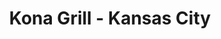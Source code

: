 ---
layout: place
title: "Kona Grill - Kansas City"
permalink: /missouri/kansas-city/kona-grill-kansas-city.html
stateAbbr: MO
stateName: Missouri
cityName: Kansas City
seo:
  name: "Kona Grill - Kansas City"
  type: Restaurant
  links: https://konagrill.com/locations?locations=Kansas-City,64112
description: "Sleek chain with a broad New American menu including low-calorie options, plus sushi & cocktails. Looking for sushi in Kansas City, Missouri? Check out Kona ..."
place_id: ChIJX-ddzrnvwIcRt8BxRSdH56Y
photos:
  - name: >-
      places/ChIJX-ddzrnvwIcRt8BxRSdH56Y/photos/AeeoHcIcbvmj5bufd3JQxjkRmwsSW8F-lMt-Wf-tb0y0xXtKOhfcmwGbe8trKsrpSf9LxdKUjl6zXAQnKAWx3WxtHiPhMFWMaVdM8TvxmKyXuQyOK-A_9tbOMuGrvHByh5IQvedTysaeIM11JSLe14EEmmL1XBeS87AmYyIWNSuPFEe0e_IYe4CuJRNtZ5nPAPjxb28yWqGTk6jyri9WdhrUKM1nJkgBM0aCo1uby9I3J-4rfe1hoMYIdspXqFreHE_rJ710gzQFlPMVDh5X1wvu3ydLXsU4vBueFrcbeSQ5hJaBynxSQOuVyGRh60GiwrTKp66MCMm-4alwE16cqLLtr6lOxnuqfeybBQLGcXriYk2STqLCpCF3jV0BLmgNSxbYOamMES6wZq0gGAItofK_g-QBXHhgnHRq2Dkm0Hp_KAffWw
    widthPx: 4800
    heightPx: 2700
    authorAttributions:
      - displayName: chad Stall
        uri: https://maps.google.com/maps/contrib/106457255155760652826
        photoUri: >-
          https://lh3.googleusercontent.com/a/ACg8ocJpBFH_OOMiSdFF0bNl6LMEQLBwukEl2tLVLci0Kr_RCEpNdA=s100-p-k-no-mo
    flagContentUri: >-
      https://www.google.com/local/imagery/report/?cb_client=maps_api_places.places_api&image_key=!1e10!2sCIHM0ogKEICAgID4ia2fSg&hl=en-US
    googleMapsUri: >-
      https://www.google.com/maps/place//data=!3m4!1e2!3m2!1sCIHM0ogKEICAgID4ia2fSg!2e10!4m2!3m1!1s0x87c0efb9ce5de75f:0xa6e747274571c0b7
  - name: >-
      places/ChIJX-ddzrnvwIcRt8BxRSdH56Y/photos/AeeoHcK9obCCvAUFIiCpienj8dja3wzgXUjpHPqQkIkELo4g_7KXxMCGgSAjsOqHRg03xS49w9RyyDn5AULYAxKcM3Jg_yK_xVqoLDwxn9uOo9hQ-mKKzjRi5soJxMuIXvQ7Bg8zLVs6cTop7JlPA-V0-67x64u5MxVODrtciMc8fY_sXrwgHIn0KyG2yO5gWcFJpBGg_eTLVKEPpuWkMD_eogVEcEWe4SUGQAxh1VRT0eqaYD3G1mqV-HoyxfBg4TX434-rukBXi0dcWpoa8mWvKdlRdWNsSAJv0GWQRqnEMcqEaw
    widthPx: 2120
    heightPx: 1192
    authorAttributions:
      - displayName: Kona Grill - Kansas City
        uri: https://maps.google.com/maps/contrib/116702121503154952499
        photoUri: >-
          https://lh3.googleusercontent.com/a-/ALV-UjVt6pQCJmtXVCk2jJaSTeXqVCG_GfAHIdgIPG7irpurazUCKQPe=s100-p-k-no-mo
    flagContentUri: >-
      https://www.google.com/local/imagery/report/?cb_client=maps_api_places.places_api&image_key=!1e10!2sAF1QipMLYolLu-XobhD66w1Dr6cGobcCVW30PzoqLTyE&hl=en-US
    googleMapsUri: >-
      https://www.google.com/maps/place//data=!3m4!1e2!3m2!1sAF1QipMLYolLu-XobhD66w1Dr6cGobcCVW30PzoqLTyE!2e10!4m2!3m1!1s0x87c0efb9ce5de75f:0xa6e747274571c0b7
  - name: >-
      places/ChIJX-ddzrnvwIcRt8BxRSdH56Y/photos/AeeoHcJxtpQAdsR7CFs9-1QgWxJgEb-kzVV3OYjBNtN7taYvh0vTEnyY6Ho8vaqMCFep0eQ79CEWJZXyxJuPi-Wgghn55T7v-r5C-cJY8wD8oh6DFyB2iNxD2UAlGissx7Z9ELB8y2o1qRv64_tBzaoH7cXosAoI1Y6-s9t3gxJ6lUlAdW_-h9KdmPDX3jjp8zlHuobqNBtCFkbJmSfaBt1LTFEj49Dwb0-k01ZcA-07X5TXtqR4toWrKNINZeSHj49pBtNHAvZT6AMT3k5fcX3n7WnrFjh-oPXyHQqGPtwDImvRKx3fIbTno7uwdgFD6FssDUmCgR0OnJme8Os5-dDRBipGWjrjW3hcpovwWhau-5blIJiEyoaAQqranqDouck58Lkc1B3mkCM4uyvnl4vcOxCWgMYZi5bsuYkZvAb3WJJHtQc
    widthPx: 4800
    heightPx: 3614
    authorAttributions:
      - displayName: Joshua Haley
        uri: https://maps.google.com/maps/contrib/103277297829244736671
        photoUri: >-
          https://lh3.googleusercontent.com/a/ACg8ocLhU389L2W5jXIqKaraR99NPIaBWFFAANpUmZU-ZcEa7YaT5Q=s100-p-k-no-mo
    flagContentUri: >-
      https://www.google.com/local/imagery/report/?cb_client=maps_api_places.places_api&image_key=!1e10!2sCIHM0ogKEICAgMDQ59Cx3AE&hl=en-US
    googleMapsUri: >-
      https://www.google.com/maps/place//data=!3m4!1e2!3m2!1sCIHM0ogKEICAgMDQ59Cx3AE!2e10!4m2!3m1!1s0x87c0efb9ce5de75f:0xa6e747274571c0b7
  - name: >-
      places/ChIJX-ddzrnvwIcRt8BxRSdH56Y/photos/AeeoHcJ3NGChXi0TpJTN-xcP6gJU0ffh-Ls6qGjvjF9XAqIP-hk-Txc5uiOLrBQEmdNPINv6EILKq6CNTWpE-NNj8Cio8qt9Rtd7Wa8qbufDUldbgFt_9_csrhLBV0JhizHMDCmsRLMDqDwMG0mjrmF-3UYuW9VMcsFYAiLitCek6PTubzHjqSDLqZTUMy5KAQdCkrAqm_JaFFMA41cZDUH5Th1T_NrwWmBphyJYrGJMA9xMxl9UY8pLUOlSLF8VxiF2oxWCZs9EcE6EdNXig8xkkPVfPMVoEo7mxuJ4jOx3L52UrnjzlRDq4viv8LelWVJusWDDPxZYSucoWCPHshrnYZbaeEmDjx1g9RM06oWYjL7eswyhCFvnbqD5wq5mazaxeQ6DXnfcvtDqTzOrw5TzwkwQA8SPx-s5I2vFTaQEgAPDkP-d
    widthPx: 3024
    heightPx: 4032
    authorAttributions:
      - displayName: MegH Arlot
        uri: https://maps.google.com/maps/contrib/101277152449429160972
        photoUri: >-
          https://lh3.googleusercontent.com/a-/ALV-UjWbJ4gOzPyA4NceBGtb_FaYI9QQIiwRp3xQp286WwW_X98BU4QDSQ=s100-p-k-no-mo
    flagContentUri: >-
      https://www.google.com/local/imagery/report/?cb_client=maps_api_places.places_api&image_key=!1e10!2sCIHM0ogKEICAgIDFpq6AhQE&hl=en-US
    googleMapsUri: >-
      https://www.google.com/maps/place//data=!3m4!1e2!3m2!1sCIHM0ogKEICAgIDFpq6AhQE!2e10!4m2!3m1!1s0x87c0efb9ce5de75f:0xa6e747274571c0b7
  - name: >-
      places/ChIJX-ddzrnvwIcRt8BxRSdH56Y/photos/AeeoHcI9-yE7vpvRURscCmoJFYWFEJHEcPtb1I78ojyEA6TtMwNXNXBRhRL9ONHGY62LKQHuUXSdfJMYZlKJ8AQDTz9uhSaDe-8J4mAx7MvXbUNiyx6vMrsSMyxudgkx1Dx42KD8OLTmAPNbSlRqgC8Db-_QfaS_bmnI7pC8WfkbFOAvFviBbHTDr0d2tfY4PKq--FcVK_VKDXwfYzKdccGMfAAov19cuQp-r5OD89bztf6MWGTlsNqHu9RpqGbFuzkqiu97j25HLew1oMv7vINLXSTyLtFAxQtTipQRO5bUzoGe6r2UU-_RCEsOAohJ8sF3HRamE2KTY2lhb6y4hAHpPRX7Zm9h0eONiT_BhPlr4oguOBXS66O_kiCdFSuVz2wSAHkwXU725uZKw6AUNLxnfu9Cm_b0woOXf6OAL5oUCtlZKGAM
    widthPx: 4032
    heightPx: 3024
    authorAttributions:
      - displayName: Brandon Johnson
        uri: https://maps.google.com/maps/contrib/105957062234202635685
        photoUri: >-
          https://lh3.googleusercontent.com/a-/ALV-UjW5GaDSoK7UdhyulXPWMOo-Tmqt2z6We-FpmuoQO0M0GV-MEio2jQ=s100-p-k-no-mo
    flagContentUri: >-
      https://www.google.com/local/imagery/report/?cb_client=maps_api_places.places_api&image_key=!1e10!2sCIHM0ogKEICAgID3k8PmxQE&hl=en-US
    googleMapsUri: >-
      https://www.google.com/maps/place//data=!3m4!1e2!3m2!1sCIHM0ogKEICAgID3k8PmxQE!2e10!4m2!3m1!1s0x87c0efb9ce5de75f:0xa6e747274571c0b7
  - name: >-
      places/ChIJX-ddzrnvwIcRt8BxRSdH56Y/photos/AeeoHcKGddOQkBENOX0gJmOOxULdzlUythIOx7R0sSK6eHy6fsleXf06MHi_w-ps_ajwlv7tVEMYaOuL80B1prYpsBckdSJbR1Nj289Gdl-N054FAlWP6Pu3hgqZOJGcAoryZX3DUGWcAy-bN0QY_4e8cFkrXEIZvQDHHw4BI3DSF8Jhlrv6GrY5iumdrcg0FOBv0NORnaCBsRJ4P75LS_f9ue53LFbvqGPShsdDPFbRbOS5cHUCVKyoBiIe_Zk4zIycFxns7gfpw6J2aF_PAIuVWEc-VCIVz71L_7vPrWdgCLJ7EQ
    widthPx: 2048
    heightPx: 1536
    authorAttributions:
      - displayName: Kona Grill - Kansas City
        uri: https://maps.google.com/maps/contrib/116702121503154952499
        photoUri: >-
          https://lh3.googleusercontent.com/a-/ALV-UjVt6pQCJmtXVCk2jJaSTeXqVCG_GfAHIdgIPG7irpurazUCKQPe=s100-p-k-no-mo
    flagContentUri: >-
      https://www.google.com/local/imagery/report/?cb_client=maps_api_places.places_api&image_key=!1e10!2sAF1QipNsvyEOUPvMcnFKyzQTp2bSKWLhh679q5zoYDmD&hl=en-US
    googleMapsUri: >-
      https://www.google.com/maps/place//data=!3m4!1e2!3m2!1sAF1QipNsvyEOUPvMcnFKyzQTp2bSKWLhh679q5zoYDmD!2e10!4m2!3m1!1s0x87c0efb9ce5de75f:0xa6e747274571c0b7
  - name: >-
      places/ChIJX-ddzrnvwIcRt8BxRSdH56Y/photos/AeeoHcLwDg2v5EOS2j_HnjQwb-A4lfubAvWNLlXvgW41059nvaxCHND6wdWRgr6YHn9uGMPpLCAfQzd7hnNTf2EJQ18w3UccDtKWzka9qRPqYBq6mRXobzpgFD8cNp0cjXBxX51S5shcjMOcszkQ8rIaKqjNNoZOxaW6o0doBhijwh-Te5VTVVy4OJ1Xf_mljZo012lqVCCuUPYYYB69-sSlDjE73s3MZ7GstBY0JUVlyAEsRp9oDi0d7htPQPXfWBZChQ9cU4OKa2ukWm5TGik05YUbXGuVAIug6tqRWyzMAppe9SCQacqTSC1SG3SbPvBq9agKts1MuXpThyshPwzHkNrWHsYmA17NCxPJe7u6Pc8mc5XZXzA29FUzmnrnyc3Zw54PAJtSVmLWuZ7U7kDUlr5j32m25T8Pnv_NHLnqNBB_Qxk1
    widthPx: 4032
    heightPx: 3024
    authorAttributions:
      - displayName: Aaron Schneider
        uri: https://maps.google.com/maps/contrib/108714992337487790863
        photoUri: >-
          https://lh3.googleusercontent.com/a-/ALV-UjVLVU8pGaT1kzjsPP72STf8BoBV0NIqwu4eRnWJCOnaZcIW6rSmHA=s100-p-k-no-mo
    flagContentUri: >-
      https://www.google.com/local/imagery/report/?cb_client=maps_api_places.places_api&image_key=!1e10!2sCIHM0ogKEICAgICNt6b7mgE&hl=en-US
    googleMapsUri: >-
      https://www.google.com/maps/place//data=!3m4!1e2!3m2!1sCIHM0ogKEICAgICNt6b7mgE!2e10!4m2!3m1!1s0x87c0efb9ce5de75f:0xa6e747274571c0b7
  - name: >-
      places/ChIJX-ddzrnvwIcRt8BxRSdH56Y/photos/AeeoHcKYaY7BVth0etSwSK5tmje68XElH0DUtOnOtGZAhOx9-J79WAz4kfT2kMKgc5FZry098SYSRz9z2POnQK-Jb2_WTAodIHD5wm2w72O_OolQpoq0aVbhxN6-XBrdAmm5lCWycBLVGeWVgh5ixhICKPbGJnvi84grk8RiXrTmkM8slsj3ztWHBwapYN0FmEFJAOnaT450o2ayWH3Y9DGZiHkEKRIAUA6guUwN8w6hVGNEhlawBcsmkVKCqin4_7FKs8JNjQPz3MPqGB-av1G7KA2sQPbdCF9Lv8iVdLs-6FVNgmFW5V2H17efh1820Teqa8FYdatDLRihp2hiUwvCLyClo-nHHwWoatvrptTtuSbosA4DABoJKi229AUK2sltJ2Jg0tpzpxP0iMNS8qvJsEYfCBYc8HB_RdwQ10BcRgIbniIc
    widthPx: 3008
    heightPx: 3349
    authorAttributions:
      - displayName: Alpha Gunner
        uri: https://maps.google.com/maps/contrib/116067586628728546863
        photoUri: >-
          https://lh3.googleusercontent.com/a-/ALV-UjUhx7PGcxoWisZiAByqQo3z-6aTCMafprG8VAH-AKC84vfJSsH-Pw=s100-p-k-no-mo
    flagContentUri: >-
      https://www.google.com/local/imagery/report/?cb_client=maps_api_places.places_api&image_key=!1e10!2sCIHM0ogKEICAgMCQk6PAggE&hl=en-US
    googleMapsUri: >-
      https://www.google.com/maps/place//data=!3m4!1e2!3m2!1sCIHM0ogKEICAgMCQk6PAggE!2e10!4m2!3m1!1s0x87c0efb9ce5de75f:0xa6e747274571c0b7
  - name: >-
      places/ChIJX-ddzrnvwIcRt8BxRSdH56Y/photos/AeeoHcJOWBnh-vvigj3l4RfdIhW_P2fUKjnkpajWo8hYGWLx0FUENYDNHZ3Qtxgd7INrvl4_4kjO4ZFIXaUhiVdWZghWbe_iH4oWt1RRtzvwEiuFRnofZXXCWiEHJyG-t7-VWn-klN_4txlaqC9lc5WNDT8OsQX2zLlFwhPkfm0AyKu1B-uDdVfqCb6xWeQG0iFpMRxQf7cQtCm38X9I-YN6C3DLnlQ78DM-HrNYohJgT2wqBN6ZW25thvAXaDHCC5nu8jneQBNHnFCbchxtPtNp_a8nFc8b7JLuuiWxTkjkAbtNm7Y0anga3Vt5VFi94t4lw58Tf5lp6stNGJpXycIZVhO36QVpHwwVszehtxLzmL6p_vaUHEYikPuwHJBm2aIKH5DmzlfLObPgoIa-E3ku-sEUsVijtdrcc9YPLDjs-FRG_A
    widthPx: 3600
    heightPx: 4800
    authorAttributions:
      - displayName: Leonardo Sarmiento
        uri: https://maps.google.com/maps/contrib/103644690039933322400
        photoUri: >-
          https://lh3.googleusercontent.com/a/ACg8ocIQWfUhFGVtzF94c9OjcHWPoPS4INA2KBwaLh18PWcujx_5mw=s100-p-k-no-mo
    flagContentUri: >-
      https://www.google.com/local/imagery/report/?cb_client=maps_api_places.places_api&image_key=!1e10!2sCIHM0ogKEICAgIC_16jdXA&hl=en-US
    googleMapsUri: >-
      https://www.google.com/maps/place//data=!3m4!1e2!3m2!1sCIHM0ogKEICAgIC_16jdXA!2e10!4m2!3m1!1s0x87c0efb9ce5de75f:0xa6e747274571c0b7
  - name: >-
      places/ChIJX-ddzrnvwIcRt8BxRSdH56Y/photos/AeeoHcI1f0TILSlcAbOPgccqTZF0iXQV3jyuvvnXtgWt8A-6snpvjZYQkwwz4GxH5WZ8r9TIld1FYM4oAO0BrnCMx9NeBGlgE37lprsr35GHSKv-p33mdUppC8T4QjvL_lITRSjVfpPpvSr9IgNPAN27jNKql-V4C-WosRoqvbVj3nyn_W_Z509GVuaNxwMV9Bc7A2_vtBIaTV296hqqnQpq9gabBTym4L9KKfsAuMSVpc_Psr32KAFK0X1jPWFnYGWNvwzcRGkcpdn1fGT5hQasI3ncrGIAhaW0LwKZ8d-wLQX00w
    widthPx: 4800
    heightPx: 3351
    authorAttributions:
      - displayName: Kona Grill - Kansas City
        uri: https://maps.google.com/maps/contrib/116702121503154952499
        photoUri: >-
          https://lh3.googleusercontent.com/a-/ALV-UjVt6pQCJmtXVCk2jJaSTeXqVCG_GfAHIdgIPG7irpurazUCKQPe=s100-p-k-no-mo
    flagContentUri: >-
      https://www.google.com/local/imagery/report/?cb_client=maps_api_places.places_api&image_key=!1e10!2sAF1QipNdw-ax1XD_wo2oLG43JdFBDncCPMp-ZxyyXPeY&hl=en-US
    googleMapsUri: >-
      https://www.google.com/maps/place//data=!3m4!1e2!3m2!1sAF1QipNdw-ax1XD_wo2oLG43JdFBDncCPMp-ZxyyXPeY!2e10!4m2!3m1!1s0x87c0efb9ce5de75f:0xa6e747274571c0b7
address: 444 Ward Pkwy, Kansas City, MO 64112, USA
street: 444 Ward Pkwy
city: Kansas City
state: MO
zip: '64112'
country: USA
neighborhood: Country Club Plaza
latitude: '39.040547'
longitude: '-94.593111'
accessibility_options:
  wheelchairAccessibleParking: true
  wheelchairAccessibleEntrance: true
  wheelchairAccessibleRestroom: true
  wheelchairAccessibleSeating: true
business_status: OPERATIONAL
name: Kona Grill - Kansas City
google_maps_links:
  directionsUri: >-
    https://www.google.com/maps/dir//''/data=!4m7!4m6!1m1!4e2!1m2!1m1!1s0x87c0efb9ce5de75f:0xa6e747274571c0b7!3e0
  placeUri: https://maps.google.com/?cid=12026659563910578359
  writeAReviewUri: >-
    https://www.google.com/maps/place//data=!4m3!3m2!1s0x87c0efb9ce5de75f:0xa6e747274571c0b7!12e1
  reviewsUri: >-
    https://www.google.com/maps/place//data=!4m4!3m3!1s0x87c0efb9ce5de75f:0xa6e747274571c0b7!9m1!1b1
  photosUri: >-
    https://www.google.com/maps/place//data=!4m3!3m2!1s0x87c0efb9ce5de75f:0xa6e747274571c0b7!10e5
primary_type: American Restaurant
opening_hours:
  regular: null
  current: null
secondary_opening_hours:
  regular:
    weekdayDescriptions: null
    type: null
  current:
    weekdayDescriptions: null
    type: null
phone: (816) 931-5888
price_level: PRICE_LEVEL_MODERATE
price_range: null
rating: '4.5'
rating_count: 5009
website: https://konagrill.com/locations?locations=Kansas-City,64112
reviews:
  - name: >-
      places/ChIJX-ddzrnvwIcRt8BxRSdH56Y/reviews/ChZDSUhNMG9nS0VJQ0FnTUNJblo2Rkx3EAE
    relativePublishTimeDescription: a week ago
    rating: 5
    text:
      text: >-
        Sam was amazing! So helpful and attentive. The food just as amazing.
        Shrimp tacos were delectable. The carrot cake has such amazing taste and
        texture. Can’t wait to come back!
      languageCode: en
    originalText:
      text: >-
        Sam was amazing! So helpful and attentive. The food just as amazing.
        Shrimp tacos were delectable. The carrot cake has such amazing taste and
        texture. Can’t wait to come back!
      languageCode: en
    authorAttribution:
      displayName: Sarah Orozco
      uri: https://www.google.com/maps/contrib/109740526823362739942/reviews
      photoUri: >-
        https://lh3.googleusercontent.com/a/ACg8ocLmmmJV0sjx8m0JPGnCXz78beEHfG33SSqZ_rBEgn6km6HiZQ=s128-c0x00000000-cc-rp-mo
    publishTime: '2025-04-04T02:44:53.129527Z'
    flagContentUri: >-
      https://www.google.com/local/review/rap/report?postId=ChZDSUhNMG9nS0VJQ0FnTUNJblo2Rkx3EAE&d=17924085&t=1
    googleMapsUri: >-
      https://www.google.com/maps/reviews/data=!4m6!14m5!1m4!2m3!1sChZDSUhNMG9nS0VJQ0FnTUNJblo2Rkx3EAE!2m1!1s0x87c0efb9ce5de75f:0xa6e747274571c0b7
  - name: >-
      places/ChIJX-ddzrnvwIcRt8BxRSdH56Y/reviews/ChdDSUhNMG9nS0VJQ0FnTUNndWJfVmx3RRAB
    relativePublishTimeDescription: a month ago
    rating: 4
    text:
      text: >-
        I took my daughter here for Valentine's Day dinner. The customer service
        was exceptional even though the place was wall-to-wall people they still
        took time to say hello and had champagne to celebrate Valentine's Day
        while we waited for our table. We had sushi to start, and it was
        delicious. I don't believe that it was worth $22. I've had this
        particular sushi roll at other places for half the cost taste just as
        good I had the steak and lobsters special for $70, and she had the
        salmon. the lobster was good, but it did not have any dipping butter.
        The steak was tender and perfectly cooked but had little to no flavor or
        moisture, which I found to be odd. I am not a steak sauce person, so I
        expect more flavor for a $70 meal. My daughter's salmon was perfectly
        cooked and moist. It also did not have a lot of flavor. Unfortunately, I
        think Kona Grill is afraid to add flavor due to individuals with medical
        conditions. Overall, I think the name is what Rises the cost of the
        food. I don't believe that I would recommend Kona Grill for the amount
        of money that I spent.
      languageCode: en
    originalText:
      text: >-
        I took my daughter here for Valentine's Day dinner. The customer service
        was exceptional even though the place was wall-to-wall people they still
        took time to say hello and had champagne to celebrate Valentine's Day
        while we waited for our table. We had sushi to start, and it was
        delicious. I don't believe that it was worth $22. I've had this
        particular sushi roll at other places for half the cost taste just as
        good I had the steak and lobsters special for $70, and she had the
        salmon. the lobster was good, but it did not have any dipping butter.
        The steak was tender and perfectly cooked but had little to no flavor or
        moisture, which I found to be odd. I am not a steak sauce person, so I
        expect more flavor for a $70 meal. My daughter's salmon was perfectly
        cooked and moist. It also did not have a lot of flavor. Unfortunately, I
        think Kona Grill is afraid to add flavor due to individuals with medical
        conditions. Overall, I think the name is what Rises the cost of the
        food. I don't believe that I would recommend Kona Grill for the amount
        of money that I spent.
      languageCode: en
    authorAttribution:
      displayName: Lora
      uri: https://www.google.com/maps/contrib/106764130408399369102/reviews
      photoUri: >-
        https://lh3.googleusercontent.com/a/ACg8ocJGn__tByoLTUZek-yUQsM7NAyUkit8gSuddczlfJ49qasrUgp2=s128-c0x00000000-cc-rp-mo-ba4
    publishTime: '2025-02-19T01:35:32.272104Z'
    flagContentUri: >-
      https://www.google.com/local/review/rap/report?postId=ChdDSUhNMG9nS0VJQ0FnTUNndWJfVmx3RRAB&d=17924085&t=1
    googleMapsUri: >-
      https://www.google.com/maps/reviews/data=!4m6!14m5!1m4!2m3!1sChdDSUhNMG9nS0VJQ0FnTUNndWJfVmx3RRAB!2m1!1s0x87c0efb9ce5de75f:0xa6e747274571c0b7
  - name: >-
      places/ChIJX-ddzrnvwIcRt8BxRSdH56Y/reviews/ChZDSUhNMG9nS0VJQ0FnSUR2cmNqa01nEAE
    relativePublishTimeDescription: 3 months ago
    rating: 3
    text:
      text: >-
        Dec 21st. My birthday as well as many other birthday parties were going
        on at the same time. The property was packed,  Reservations I'd say are
        a must! Unless you enjoy waiting.  We were seated on time, and our
        server was fast polite, engaging, and knew the menu well. The food was
        just okay. It's not great and, in my opinion, not worth the price which
        by the way is NOT CHEAP. We are from South Padre Island and come up to
        the Lee's Summit/KC annually this time of year.. Unfortunately, this
        establishment is a one and done..

        Plotted. Scouts Out..
      languageCode: en
    originalText:
      text: >-
        Dec 21st. My birthday as well as many other birthday parties were going
        on at the same time. The property was packed,  Reservations I'd say are
        a must! Unless you enjoy waiting.  We were seated on time, and our
        server was fast polite, engaging, and knew the menu well. The food was
        just okay. It's not great and, in my opinion, not worth the price which
        by the way is NOT CHEAP. We are from South Padre Island and come up to
        the Lee's Summit/KC annually this time of year.. Unfortunately, this
        establishment is a one and done..

        Plotted. Scouts Out..
      languageCode: en
    authorAttribution:
      displayName: Kurt McCullough
      uri: https://www.google.com/maps/contrib/112858576051664320595/reviews
      photoUri: >-
        https://lh3.googleusercontent.com/a-/ALV-UjXRvdn28X_jmXBg7N6IWFiNlBRKM9aGselPizrLpYuz0kMVjUu6=s128-c0x00000000-cc-rp-mo-ba7
    publishTime: '2024-12-23T19:56:03.204137Z'
    flagContentUri: >-
      https://www.google.com/local/review/rap/report?postId=ChZDSUhNMG9nS0VJQ0FnSUR2cmNqa01nEAE&d=17924085&t=1
    googleMapsUri: >-
      https://www.google.com/maps/reviews/data=!4m6!14m5!1m4!2m3!1sChZDSUhNMG9nS0VJQ0FnSUR2cmNqa01nEAE!2m1!1s0x87c0efb9ce5de75f:0xa6e747274571c0b7
  - name: >-
      places/ChIJX-ddzrnvwIcRt8BxRSdH56Y/reviews/ChZDSUhNMG9nS0VJQ0FnSUNmbzZIZmRnEAE
    relativePublishTimeDescription: 3 months ago
    rating: 5
    text:
      text: >-
        I had the BEST dining experience at Kona Grill! 🤩  Our server, Xena,
        was absolutely amazing.  She made the end of 2024 feel extra special ✨. 
        Seriously, the service was top-notch, and I felt so well taken care of. 
        Definitely ask for Xena when you go!  💯 #KonaGrill
      languageCode: en
    originalText:
      text: >-
        I had the BEST dining experience at Kona Grill! 🤩  Our server, Xena,
        was absolutely amazing.  She made the end of 2024 feel extra special ✨. 
        Seriously, the service was top-notch, and I felt so well taken care of. 
        Definitely ask for Xena when you go!  💯 #KonaGrill
      languageCode: en
    authorAttribution:
      displayName: Christopher Bello
      uri: https://www.google.com/maps/contrib/102061261233790957743/reviews
      photoUri: >-
        https://lh3.googleusercontent.com/a-/ALV-UjVvH0xFfT671Jiv3OIWYUGKIhe-GTJjzJWQ0iwOyUSnMs7BRtlR9Q=s128-c0x00000000-cc-rp-mo-ba3
    publishTime: '2025-01-01T05:18:28.591361Z'
    flagContentUri: >-
      https://www.google.com/local/review/rap/report?postId=ChZDSUhNMG9nS0VJQ0FnSUNmbzZIZmRnEAE&d=17924085&t=1
    googleMapsUri: >-
      https://www.google.com/maps/reviews/data=!4m6!14m5!1m4!2m3!1sChZDSUhNMG9nS0VJQ0FnSUNmbzZIZmRnEAE!2m1!1s0x87c0efb9ce5de75f:0xa6e747274571c0b7
  - name: >-
      places/ChIJX-ddzrnvwIcRt8BxRSdH56Y/reviews/ChdDSUhNMG9nS0VJQ0FnSUR2Z3BfaDV3RRAB
    relativePublishTimeDescription: 3 months ago
    rating: 5
    text:
      text: >-
        Good place to start the night-out with happy hour specials.


        I had their Shrimp Taco (spicy), their Spicy Tuna Roll, their
        Potstickers, and sliders. everything felt fresh and enjoyable.


        Service could have been quicker for a Happy Hour and "tapas-like" food,
        but would definitely return.
      languageCode: en
    originalText:
      text: >-
        Good place to start the night-out with happy hour specials.


        I had their Shrimp Taco (spicy), their Spicy Tuna Roll, their
        Potstickers, and sliders. everything felt fresh and enjoyable.


        Service could have been quicker for a Happy Hour and "tapas-like" food,
        but would definitely return.
      languageCode: en
    authorAttribution:
      displayName: Lo Vera
      uri: https://www.google.com/maps/contrib/109132455310513104523/reviews
      photoUri: >-
        https://lh3.googleusercontent.com/a/ACg8ocJscNXhQq1SZvQkFJ28p80fzsx6fbC_DmQXc755oDirZWuTbw=s128-c0x00000000-cc-rp-mo-ba5
    publishTime: '2024-12-18T19:25:03.873953Z'
    flagContentUri: >-
      https://www.google.com/local/review/rap/report?postId=ChdDSUhNMG9nS0VJQ0FnSUR2Z3BfaDV3RRAB&d=17924085&t=1
    googleMapsUri: >-
      https://www.google.com/maps/reviews/data=!4m6!14m5!1m4!2m3!1sChdDSUhNMG9nS0VJQ0FnSUR2Z3BfaDV3RRAB!2m1!1s0x87c0efb9ce5de75f:0xa6e747274571c0b7
parking_options:
  freeParkingLot: true
  freeStreetParking: true
  paidStreetParking: true
  freeGarageParking: true
payment_options:
  acceptsCreditCards: true
  acceptsDebitCards: true
  acceptsCashOnly: false
  acceptsNfc: true
allow_dogs: null
curbside_pickup: true
delivery: true
dine_in: true
good_for_children: false
good_for_groups: true
good_for_sports: null
live_music: false
menu_for_children: true
outdoor_seating: true
reservable: true
restroom: true
serves_beer: true
serves_breakfast: false
serves_brunch: true
serves_cocktails: true
serves_coffee: true
serves_dinner: true
serves_dessert: true
serves_lunch: true
serves_vegetarian_food: true
serves_wine: true
takeout: true
summary: >-
  Sleek chain with a broad New American menu including low-calorie options, plus
  sushi & cocktails.

---